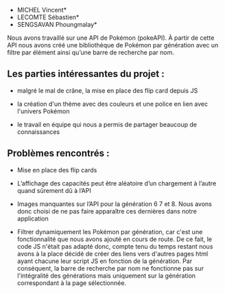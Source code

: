* MICHEL Vincent*
* LECOMTE Sébastien*
* SENGSAVAN Phoungmalay*

Nous avons travaillé sur une API de Pokémon (pokeAPI). À partir de cette API nous avons créé une bibliothèque de Pokémon par génération avec un filtre par élément ainsi qu’une barre de recherche par nom.

## Les parties intéressantes du projet :

* malgré le mal de crâne, la mise en place des flip card depuis JS


* la création d'un thème avec des couleurs et une police en lien avec l'univers Pokémon


* le travail en équipe qui nous a permis de partager beaucoup de connaissances


## Problèmes rencontrés :

* Mise en place des flip cards


* L’affichage des capacités peut être aléatoire d’un chargement à l’autre quand sûrement dû à l’API


* Images manquantes sur l’API pour la génération 6 7 et 8. Nous avons donc choisi de ne pas faire apparaître ces dernières dans notre application


* Filtrer dynamiquement les Pokémon par génération, car c'est une fonctionnalité que nous avons ajouté en cours de route. De ce fait, le code JS n'était pas adapté donc, compte tenu du temps restant nous avons à la place décidé de créer des liens vers d'autres pages html ayant chacune leur script JS en fonction de la génération. Par conséquent, la barre de recherche par nom ne fonctionne pas sur l'intégralité des générations mais uniquement sur la génération correspondant à la page sélectionnée.